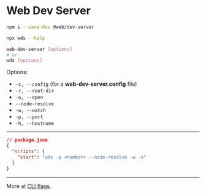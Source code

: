 # Web Dev Server

```bash
npm i --save-dev @web/dev-server
```

```bash
npx wds --help
```

```bash
web-dev-server [options]
# or
wds [options]
```

Options:

- `-c, --config` (for a **web-dev-server.config** file)
- `-r, --root-dir`
- `-o, --open`
- `--node-resolve`
- `-w, --watch`
- `-p, --port`
- `-h, --hostname`

---

```json
// package.json
{
  "scripts": {
    "start": "wds -p <number> --node-resolve -w -o"
  }
}
```

---

More at [CLI flags](https://modern-web.dev/docs/dev-server/cli-and-configuration/#cli-flags).
